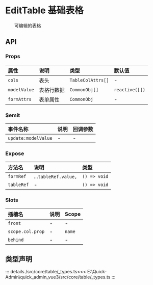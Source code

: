 # EditTable 基础表格

&emsp;&emsp;可编辑的表格


## API 

### Props

|属性|说明|类型|默认值|
|:---|:---|:---|:---|
|`cols`|表头|`TableColAttrs[]`|-|
|`modelValue`|表格行数据|`CommonObj[]`|`reactive([])`|
|`formAttrs`|表单属性|`CommonObj`|-|

### $emit

|事件名称|说明|回调参数|
|:---|:---|:---|
|`update:modelValue`|-|-|

### Expose

|方法名|说明|类型|
|:---|:---|:---|
|`formRef`|...`tableRef.value,`|`() => void`|
|`tableRef`|-|`() => void`|

### Slots

|插槽名|说明|Scope|
|:---|:---|:---|
|`front`|-|-|
|`scope.col.prop`|-|`name`|
|`behind`|-|-|


## 类型声明

::: details
/src/core/table/_types.ts<<< E:\Quick-Admin\quick_admin_vue3/src/core/table/_types.ts
:::  
